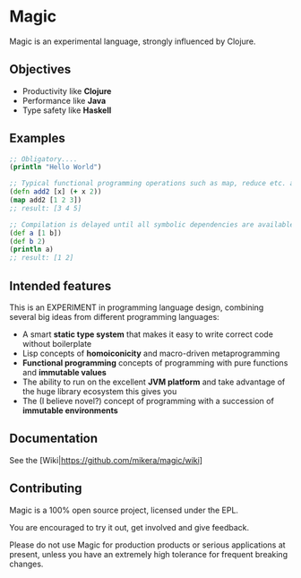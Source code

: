 # Magic

Magic is an experimental language, strongly influenced by Clojure. 

## Objectives

- Productivity like **Clojure**
- Performance like **Java**
- Type safety like **Haskell**

## Examples
```clojure
;; Obligatory....
(println "Hello World")

;; Typical functional programming operations such as map, reduce etc. are available
(defn add2 [x] (+ x 2))
(map add2 [1 2 3])
;; result: [3 4 5]

;; Compilation is delayed until all symbolic dependencies are available 
(def a [1 b])
(def b 2)
(println a)
;; result: [1 2]


```


## Intended features

This is an EXPERIMENT in programming language design, combining several big ideas from different programming languages:

- A smart **static type system** that makes it easy to write correct code without boilerplate
- Lisp concepts of **homoiconicity** and macro-driven metaprogramming
- **Functional programming** concepts of programming with pure functions and **immutable values**
- The ability to run on the excellent **JVM platform** and take advantage of the huge library ecosystem this gives you
- The (I believe novel?) concept of programming with a succession of **immutable environments**

## Documentation

See the [Wiki|https://github.com/mikera/magic/wiki]

## Contributing

Magic is a 100% open source project, licensed under the EPL.

You are encouraged to try it out, get involved and give feedback.

Please do not use Magic for production products or serious applications at present, unless you have an extremely high tolerance for frequent breaking changes.
